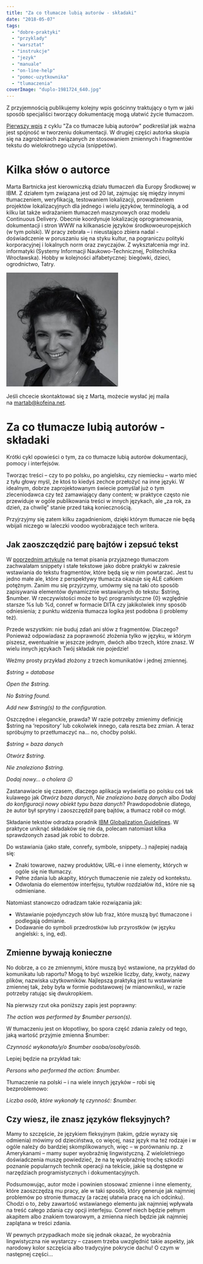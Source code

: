 ```yaml
---
title: "Za co tłumacze lubią autorów - składaki"
date: "2018-05-07"
tags:
  - "dobre-praktyki"
  - "przyklady"
  - "warsztat"
  - "instrukcje"
  - "jezyk"
  - "manuale"
  - "on-line-help"
  - "pomoc-uzytkownika"
  - "tlumaczenia"
coverImage: "duplo-1981724_640.jpg"
---
```


Z przyjemnością publikujemy kolejny wpis gościnny traktujący o tym w jaki sposób
specjaliści tworzący dokumentację mogą ułatwić życie tłumaczom.

[Pierwszy wpis](http://techwriter.pl/za-co-tlumacze-lubia-autorow-spojnosc/) z
cyklu "Za co tłumacze lubią autorów" podkreślał jak ważna jest spójność w
tworzeniu dokumentacji. W drugiej części autorka skupia się na zagrożeniach
związanych ze stosowaniem zmiennych i fragmentów tekstu do wielokrotnego użycia
(snippetów).

# Kilka słów o autorce

Marta Bartnicka jest kierowniczką działu tłumaczeń dla Europy Środkowej w IBM. Z
działem tym związana jest od 20 lat, zajmując się między innymi tłumaczeniem,
weryfikacją, testowaniem lokalizacji, prowadzeniem projektów lokalizacyjnych dla
jednego i wielu języków, terminologią, a od kilku lat także wdrażaniem tłumaczeń
maszynowych oraz modelu Continuous Delivery. Obecnie koordynuje lokalizację
oprogramowania, dokumentacji i stron WWW na kilkanaście języków
środkowoeuropejskich (w tym polski). W pracy zebrała – i nieustająco zbiera
nadal - doświadczenie w poruszaniu się na styku kultur, na pograniczu polityki
korporacyjnej i lokalnych norm oraz zwyczajów. Z wykształcenia mgr inż.
informatyki (Systemy Informacji Naukowo-Technicznej, Politechnika Wrocławska).
Hobby w kolejności alfabetycznej: biegówki, dzieci, ogrodnictwo, Tatry.

[![](images/marta_bartnicka-295x300.jpg)](http://techwriter.pl/wp-content/uploads/2018/03/marta_bartnicka.jpg)

Jeśli chcecie skontaktować się z Martą, możecie wysłać jej maila
na [martab@kofeina.net](mailto:martab@kofeina.net).

# Za co tłumacze lubią autorów - składaki

Krótki cykl opowieści o tym, za co tłumacze lubią autorów dokumentacji, pomocy i
interfejsów.

Tworząc treści – czy to po polsku, po angielsku, czy niemiecku – warto mieć z
tyłu głowy myśl, że ktoś to kiedyś zechce przełożyć na inne języki. W idealnym,
dobrze zaprojektowanym świecie pomyślał już o tym zleceniodawca czy też
zamawiający dany content; w praktyce często nie przewiduje w ogóle publikowania
treści w innych językach, ale „za rok, za dzień, za chwilę” stanie przed taką
koniecznością.

Przyjrzyjmy się zatem kilku zagadnieniom, dzięki którym tłumacze nie będą
wbijali niczego w laleczki voodoo wyobrażające tech writera.

## Jak zaoszczędzić parę bajtów i zepsuć tekst

W
[poprzednim artykule](http://techwriter.pl/za-co-tlumacze-lubia-autorow-spojnosc/)
na temat pisania przyjaznego tłumaczom zachwalałam snippety i stałe tekstowe
jako dobre praktyki w zakresie wstawiania do tekstu fragmentów, które będą się w
nim powtarzać. Jest tu jedno małe ale, które z perspektywy tłumacza okazuje się
ALE całkiem potężnym. Zanim mu się przyjrzymy, umówmy się na taki oto sposób
zapisywania elementów dynamicznie wstawianych do tekstu: $string, $number. W
rzeczywistości może to być programistyczne {0} względnie starsze %s lub %d,
conref w formacie DITA czy jakikolwiek inny sposób odniesienia; z punktu
widzenia tłumacza logika jest podobna (i problemy też).

Przede wszystkim: nie buduj zdań ani słów z fragmentów. Dlaczego? Ponieważ
odpowiadasz za poprawność złożenia tylko w języku, w którym piszesz, ewentualnie
w jeszcze jednym, dwóch albo trzech, które znasz. W wielu innych językach Twój
składak nie pojedzie!

Weźmy prosty przykład złożony z trzech komunikatów i jednej zmiennej.

_$string = database_

_Open the $string._

_No $string found._

_Add new $string(s) to the configuration._

Oszczędne i eleganckie, prawda? W razie potrzeby zmienimy definicję $string na
‘repository’ lub cokolwiek innego, cała reszta bez zmian. A teraz spróbujmy to
przetłumaczyć na… no, choćby polski.

_$string = baza danych_

_Otwórz $string._

_Nie znaleziono $string._

_Dodaj nowy… o cholera_ _☹_

Zastanawiacie się czasem, dlaczego aplikacja wyświetla po polsku coś tak
kulawego jak _Otwórz baza danych_, _Nie znaleziono bazę danych_ albo _Dodaj do
konfiguracji nowy obiekt typu baza danych_? Prawdopodobnie dlatego, że autor był
sprytny i zaoszczędził parę bajtów, a tłumacz robił co mógł.

Składanie tekstów odradza poradnik
[IBM Globalization Guidelines](https://www-01.ibm.com/software/globalization/guidelines/a7.html).
W praktyce uniknąć składaków się nie da, polecam natomiast kilka sprawdzonych
zasad jak robić to dobrze.

Do wstawiania (jako stałe, conrefy, symbole, snippety…) najlepiej nadają się:

- Znaki towarowe, nazwy produktów, URL-e i inne elementy, których w ogóle się
  nie tłumaczy.
- Pełne zdania lub akapity, których tłumaczenie nie zależy od kontekstu.
- Odwołania do elementów interfejsu, tytułów rozdziałów itd., które nie są
  odmieniane.

Natomiast stanowczo odradzam takie rozwiązania jak:

- Wstawianie pojedynczych słów lub fraz, które muszą być tłumaczone i podlegają
  odmianie.
- Dodawanie do symboli przedrostków lub przyrostków (w języku angielski: s, ing,
  ed).

## Zmienne bywają konieczne

No dobrze, a co ze zmiennymi, które muszą być wstawione, na przykład do
komunikatu lub raportu? Mogą to być wszelkie liczby, daty, kwoty, nazwy plików,
nazwiska użytkowników. Najlepszą praktyką jest tu wstawianie zmiennej tak, żeby
była w formie podstawowej (w mianowniku), w razie potrzeby ratując się
dwukropkiem.

Na pierwszy rzut oka poniższy zapis jest poprawny:

_The action was performed by $number person(s)._

W tłumaczeniu jest on kłopotliwy, bo spora część zdania zależy od tego, jaką
wartość przyjmie zmienna $number:

_Czynność wykonała/y/o $number osoba/osoby/osób._

Lepiej będzie na przykład tak:

_Persons who performed the action: $number._

Tłumaczenie na polski – i na wiele innych języków – robi się bezproblemowo:

_Liczba osób, które wykonały tę czynność: $number._

## Czy wiesz, ile znasz języków fleksyjnych?

Mamy to szczęście, że językiem fleksyjnym (takim, gdzie wyrazy się odmienia)
mówimy od dzieciństwa, co więcej, nasz język ma też rodzaje i w ogóle należy do
bardziej skomplikowanych, więc – w porównaniu np. z Amerykanami – mamy super
wyobraźnię lingwistyczną. Z wieloletniego doświadczenia muszę powiedzieć, że na
tę wyobraźnię trochę szkodzi poznanie popularnych technik operacji na tekście,
jakie są dostępne w narzędziach programistycznych i dokumentacyjnych.

Podsumowując, autor może i powinien stosować zmienne i inne elementy, które
zaoszczędzą mu pracy, ale w taki sposób, który generuje jak najmniej problemów
po stronie tłumaczy (a raczej ułatwia pracę na ich odcinku). Chodzi o to, żeby
zawartość wstawianego elementu jak najmniej wpływała na treść całego zdania czy
opcji interfejsu. Conref niech będzie pełnym akapitem albo znakiem towarowym, a
zmienna niech będzie jak najmniej zaplątana w treści zdania.

W pewnych przypadkach może się jednak okazać, że wyobraźnia lingwistyczna nie
wystarczy – czasem trzeba uwzględnić takie aspekty, jak narodowy kolor szczęścia
albo tradycyjne pokrycie dachu! O czym w następnej części…
